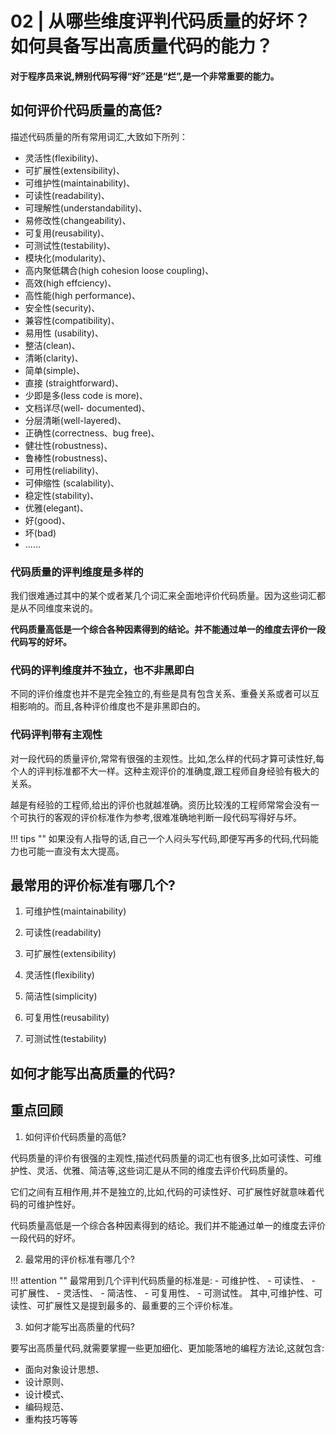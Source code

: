 # 02 | 从哪些维度评判代码质量的好坏？如何具备写出高质量代码的能力？

**对于程序员来说,辨别代码写得“好”还是“烂”,是一个非常重要的能力。**

## 如何评价代码质量的高低?

描述代码质量的所有常用词汇,大致如下所列：
- 灵活性(flexibility)、
- 可扩展性(extensibility)、
- 可维护性(maintainability)、
- 可读性(readability)、
- 可理解性(understandability)、
- 易修改性(changeability)、 
- 可复用(reusability)、
- 可测试性(testability)、
- 模块化(modularity)、
- 高内聚低耦合(high cohesion loose coupling)、
- 高效(high effciency)、
- 高性能(high performance)、
- 安全性(security)、
- 兼容性(compatibility)、
- 易用性 (usability)、
- 整洁(clean)、
- 清晰(clarity)、
- 简单(simple)、
- 直接 (straightforward)、
- 少即是多(less code is more)、
- 文档详尽(well- documented)、
- 分层清晰(well-layered)、
- 正确性(correctness、bug free)、
- 健壮性(robustness)、
- 鲁棒性(robustness)、
- 可用性(reliability)、
- 可伸缩性 (scalability)、
- 稳定性(stability)、
- 优雅(elegant)、
- 好(good)、
- 坏(bad) 
- ......

### 代码质量的评判维度是多样的

我们很难通过其中的某个或者某几个词汇来全面地评价代码质量。因为这些词汇都是从不同维度来说的。

**代码质量高低是一个综合各种因素得到的结论。并不能通过单一的维度去评价一段代码写的好坏。**

### 代码的评判维度并不独立，也不非黑即白

不同的评价维度也并不是完全独立的,有些是具有包含关系、重叠关系或者可以互相影响的。而且,各种评价维度也不是非黑即白的。

### 代码评判带有主观性

对一段代码的质量评价,常常有很强的主观性。比如,怎么样的代码才算可读性好,每个人的评判标准都不大一样。这种主观评价的准确度,跟工程师自身经验有极大的关系。

越是有经验的工程师,给出的评价也就越准确。资历比较浅的工程师常常会没有一个可执行的客观的评价标准作为参考,很难准确地判断一段代码写得好与坏。

!!! tips ""
    如果没有人指导的话,自己一个人闷头写代码,即便写再多的代码,代码能力也可能一直没有太大提高。


## 最常用的评价标准有哪几个?

1. 可维护性(maintainability)


2. 可读性(readability)


3. 可扩展性(extensibility)


4. 灵活性(flexibility)


5. 简洁性(simplicity)


6. 可复用性(reusability)


7. 可测试性(testability)


## 如何才能写出高质量的代码?


## 重点回顾

1. 如何评价代码质量的高低?

代码质量的评价有很强的主观性,描述代码质量的词汇也有很多,比如可读性、可维护性、灵活、优雅、简洁等,这些词汇是从不同的维度去评价代码质量的。

它们之间有互相作用,并不是独立的,比如,代码的可读性好、可扩展性好就意味着代码的可维护性好。

代码质量高低是一个综合各种因素得到的结论。我们并不能通过单一的维度去评价一段代码的好坏。


2. 最常用的评价标准有哪几个?

!!! attention ""
    最常用到几个评判代码质量的标准是:
    - 可维护性、
    - 可读性、
    - 可扩展性、
    - 灵活性、
    - 简洁性、
    - 可复用性、
    - 可测试性。
    其中,可维护性、可读性、可扩展性又是提到最多的、最重要的三个评价标准。


3. 如何才能写出高质量的代码?

要写出高质量代码,就需要掌握一些更加细化、更加能落地的编程方法论,这就包含:

- 面向对象设计思想、
- 设计原则、
- 设计模式、
- 编码规范、
- 重构技巧等等
